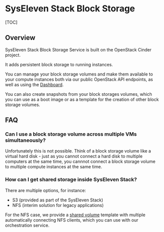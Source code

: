 # SysEleven Stack Block Storage

[TOC]

## Overview

SysEleven Stack Block Storage Service is built on the OpenStack Cinder project.

It adds persistent block storage to running instances.

You can manage your block storage volumes and make them available to your compute instances both via our public OpenStack API endpoints, as well as using the [Dashboard](https://dashboard.cloud.syseleven.net).

You can also create snapshots from your block storages volumes, which you can use as a boot image or as a template for the creation of other block storage volumes.

## FAQ

### Can I use a block storage volume across multiple VMs simultaneously?

Unfortunately this is not possible. Think of a block storage volume like a virtual hard disk - just as you cannot connect a hard disk to multiple computers at the same time, you cannnot connect a block storage volume to multiple compute instances at the same time.

### How can I get shared storage inside SysEleven Stack?

There are multiple options, for instance:

 * S3 (provided as part of the SysEleven Stack)
 * NFS (interim solution for legacy applications)

For the NFS case, we provide a [shared volume](https://github.com/syseleven/heattemplates-examples/tree/master/sharedVolume) template with multiple automatically connecting NFS clients, which you can use with our orchestration service.
